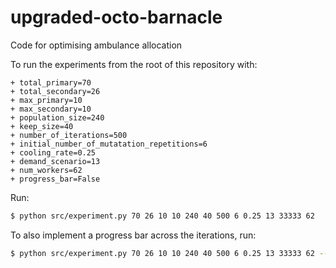 # upgraded-octo-barnacle
Code for optimising ambulance allocation


To run the experiments from the root of this repository with:

    + total_primary=70
    + total_secondary=26
    + max_primary=10
    + max_secondary=10
    + population_size=240
    + keep_size=40
    + number_of_iterations=500
    + initial_number_of_mutatation_repetitions=6
    + cooling_rate=0.25
    + demand_scenario=13
    + num_workers=62
    + progress_bar=False

Run:

```bash
$ python src/experiment.py 70 26 10 10 240 40 500 6 0.25 13 33333 62
```

To also implement a progress bar across the iterations, run:

```bash
$ python src/experiment.py 70 26 10 10 240 40 500 6 0.25 13 33333 62 --progress_bar
```
